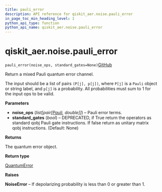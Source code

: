 ```yaml
---
title: pauli_error
description: API reference for qiskit_aer.noise.pauli_error
in_page_toc_min_heading_level: 1
python_api_type: function
python_api_name: qiskit_aer.noise.pauli_error
---
```


# qiskit\_aer.noise.pauli\_error

<span id="qiskit_aer.noise.pauli_error" />

`pauli_error(noise_ops, standard_gates=None)`[GitHub](https://github.com/qiskit/qiskit/tree/stable/0.40/qiskit_aer/noise/errors/standard_errors.py "view source code")

Return a mixed Pauli quantum error channel.

The input should be a list of pairs `(P[j], p[j])`, where `P[j]` is a `Pauli` object or string label, and `p[j]` is a probability. All probabilities must sum to 1 for the input ops to be valid.

**Parameters**

*   **noise\_ops** (*list\[pair\[*[*Pauli*](qiskit.quantum_info.Pauli "qiskit.quantum_info.Pauli")*, double]]*) – Pauli error terms.
*   **standard\_gates** (*bool*) – DEPRECATED, if True return the operators as standard qobj Pauli gate instructions. If false return as unitary matrix qobj instructions. (Default: None)

**Returns**

The quantum error object.

**Return type**

[QuantumError](qiskit_aer.noise.QuantumError "qiskit_aer.noise.QuantumError")

**Raises**

**NoiseError** – If depolarizing probability is less than 0 or greater than 1.

